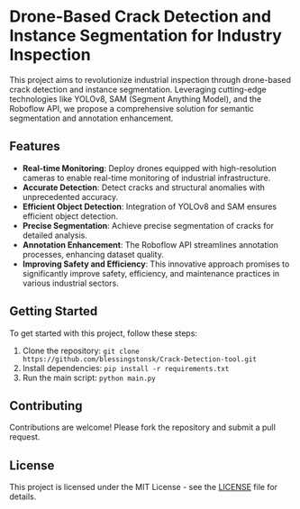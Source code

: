 # Drone-Based Crack Detection and Instance Segmentation for Industry Inspection

This project aims to revolutionize industrial inspection through drone-based crack detection and instance segmentation. Leveraging cutting-edge technologies like YOLOv8, SAM (Segment Anything Model), and the Roboflow API, we propose a comprehensive solution for semantic segmentation and annotation enhancement.

## Features

- **Real-time Monitoring**: Deploy drones equipped with high-resolution cameras to enable real-time monitoring of industrial infrastructure.
- **Accurate Detection**: Detect cracks and structural anomalies with unprecedented accuracy.
- **Efficient Object Detection**: Integration of YOLOv8 and SAM ensures efficient object detection.
- **Precise Segmentation**: Achieve precise segmentation of cracks for detailed analysis.
- **Annotation Enhancement**: The Roboflow API streamlines annotation processes, enhancing dataset quality.
- **Improving Safety and Efficiency**: This innovative approach promises to significantly improve safety, efficiency, and maintenance practices in various industrial sectors.

## Getting Started


To get started with this project, follow these steps:

1. Clone the repository: `git clone https://github.com/blessingstonsk/Crack-Detection-tool.git`
2. Install dependencies: `pip install -r requirements.txt`
3. Run the main script: `python main.py`

## Contributing

Contributions are welcome! Please fork the repository and submit a pull request.

## License

This project is licensed under the MIT License - see the [LICENSE](LICENSE) file for details.

